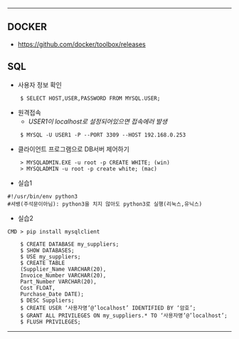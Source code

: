***
## DOCKER
* <https://github.com/docker/toolbox/releases>

## SQL
* 사용자 정보 확인
~~~
    $ SELECT HOST,USER,PASSWORD FROM MYSQL.USER;
~~~
* 원격접속
    + *USER1이 localhost로 설정되어있으면 접속에러 발생*  
    
~~~
    $ MYSQL -U USER1 -P --PORT 3309 --HOST 192.168.0.253
~~~
* 클라이언트 프로그램으로 DB서버 제어하기
~~~
    > MYSQLADMIN.EXE -u root -p CREATE WHITE; (win)
    > MYSQLADMIN -u root -p create white; (mac)
~~~
* 실습1
~~~
#!/usr/bin/env python3 
#셔뱅(주석문이아님): python3을 치지 않아도 python3로 실행(리눅스,유닉스)
~~~

* 실습2
~~~
CMD > pip install mysqlclient 

    $ CREATE DATABASE my_suppliers;
    $ SHOW DATABASES;
    $ USE my_suppliers;
    $ CREATE TABLE 
    (Supplier_Name VARCHAR(20),
    Invoice_Number VARCHAR(20),
    Part_Number VARCHAR(20),
    Cost FLOAT,
    Purchase_Date DATE);
    $ DESC Suppliers;
    $ CREATE USER ‘사용자명’@’localhost’ IDENTIFIED BY ‘암호’; 
    $ GRANT ALL PRIVILEGES ON my_suppliers.* TO ‘사용자명’@’localhost’; 
    $ FLUSH PRIVILEGES; 
~~~



***